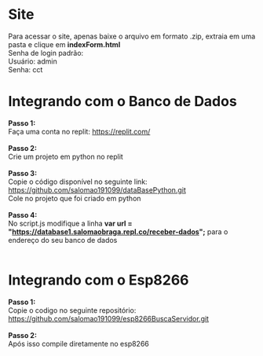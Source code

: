# Site
Para acessar o site, apenas baixe o arquivo em formato .zip, extraia em uma pasta e clique em **indexForm.html**<br/>
Senha de login padrão:<br/>
Usuário: admin<br/>
Senha: cct<br/>

# Integrando com o Banco de Dados
**Passo 1:** <br/> 
Faça uma conta no replit: https://replit.com/ <br/>
<br/>
**Passo 2:** <br/> 
Crie um projeto em python no replit<br/> 
<br/> 
**Passo 3:** <br/> 
Copie o código disponível no seguinte link: https://github.com/salomao191099/dataBasePython.git<br/> 
Cole no projeto que foi criado em python<br/> 
<br/> 
**Passo 4:** <br/> 
No script.js modifique a linha **var url = "https://database1.salomaobraga.repl.co/receber-dados";** para o endereço do seu banco de dados<br/>
<br/>
# Integrando com o Esp8266
**Passo 1:** <br/> 
Copie o codigo no seguinte repositório: https://github.com/salomao191099/esp8266BuscaServidor.git <br/>
<br/>
**Passo 2:** <br/> 
Após isso compile diretamente no esp8266<br/> 
